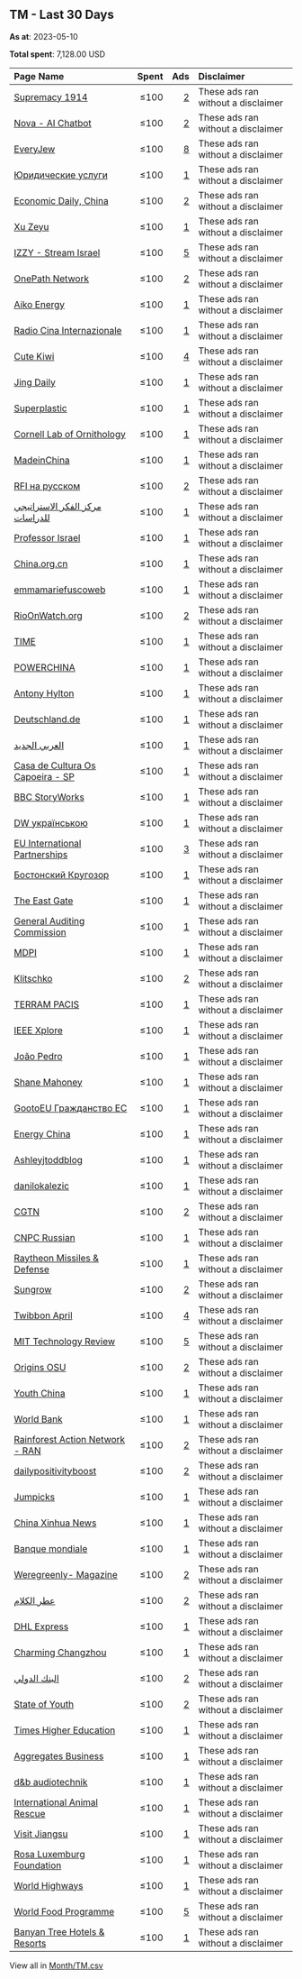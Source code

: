 ## TM - Last 30 Days
**As at**: 2023-05-10

**Total spent**: 7,128.00 USD

|Page Name|Spent|Ads|Disclaimer|
|:---|---:|---:|:---|
|[Supremacy 1914](https://www.facebook.com/200480966638039)|≤100|[2](https://www.facebook.com/ads/library/?active_status=all&ad_type=political_and_issue_ads&country=TM&view_all_page_id=200480966638039&search_type=page&media_type=all)|These ads ran without a disclaimer|
|[Nova - AI Chatbot](https://www.facebook.com/106348682400630)|≤100|[2](https://www.facebook.com/ads/library/?active_status=all&ad_type=political_and_issue_ads&country=TM&view_all_page_id=106348682400630&search_type=page&media_type=all)|These ads ran without a disclaimer|
|[EveryJew](https://www.facebook.com/669307523469574)|≤100|[8](https://www.facebook.com/ads/library/?active_status=all&ad_type=political_and_issue_ads&country=TM&view_all_page_id=669307523469574&search_type=page&media_type=all)|These ads ran without a disclaimer|
|[Юридические услуги](https://www.facebook.com/109062828734912)|≤100|[1](https://www.facebook.com/ads/library/?active_status=all&ad_type=political_and_issue_ads&country=TM&view_all_page_id=109062828734912&search_type=page&media_type=all)|These ads ran without a disclaimer|
|[Economic Daily, China](https://www.facebook.com/112757083778788)|≤100|[2](https://www.facebook.com/ads/library/?active_status=all&ad_type=political_and_issue_ads&country=TM&view_all_page_id=112757083778788&search_type=page&media_type=all)|These ads ran without a disclaimer|
|[Xu Zeyu](https://www.facebook.com/100162738241949)|≤100|[1](https://www.facebook.com/ads/library/?active_status=all&ad_type=political_and_issue_ads&country=TM&view_all_page_id=100162738241949&search_type=page&media_type=all)|These ads ran without a disclaimer|
|[IZZY - Stream Israel](https://www.facebook.com/105962808801596)|≤100|[5](https://www.facebook.com/ads/library/?active_status=all&ad_type=political_and_issue_ads&country=TM&view_all_page_id=105962808801596&search_type=page&media_type=all)|These ads ran without a disclaimer|
|[OnePath Network](https://www.facebook.com/771462172882741)|≤100|[2](https://www.facebook.com/ads/library/?active_status=all&ad_type=political_and_issue_ads&country=TM&view_all_page_id=771462172882741&search_type=page&media_type=all)|These ads ran without a disclaimer|
|[Aiko Energy](https://www.facebook.com/105639025839199)|≤100|[1](https://www.facebook.com/ads/library/?active_status=all&ad_type=political_and_issue_ads&country=TM&view_all_page_id=105639025839199&search_type=page&media_type=all)|These ads ran without a disclaimer|
|[Radio Cina Internazionale](https://www.facebook.com/299227550122220)|≤100|[1](https://www.facebook.com/ads/library/?active_status=all&ad_type=political_and_issue_ads&country=TM&view_all_page_id=299227550122220&search_type=page&media_type=all)|These ads ran without a disclaimer|
|[Cute Kiwi](https://www.facebook.com/110463704610731)|≤100|[4](https://www.facebook.com/ads/library/?active_status=all&ad_type=political_and_issue_ads&country=TM&view_all_page_id=110463704610731&search_type=page&media_type=all)|These ads ran without a disclaimer|
|[Jing Daily](https://www.facebook.com/315543515306)|≤100|[1](https://www.facebook.com/ads/library/?active_status=all&ad_type=political_and_issue_ads&country=TM&view_all_page_id=315543515306&search_type=page&media_type=all)|These ads ran without a disclaimer|
|[Superplastic](https://www.facebook.com/154680184946903)|≤100|[1](https://www.facebook.com/ads/library/?active_status=all&ad_type=political_and_issue_ads&country=TM&view_all_page_id=154680184946903&search_type=page&media_type=all)|These ads ran without a disclaimer|
|[Cornell Lab of Ornithology](https://www.facebook.com/142914269087072)|≤100|[1](https://www.facebook.com/ads/library/?active_status=all&ad_type=political_and_issue_ads&country=TM&view_all_page_id=142914269087072&search_type=page&media_type=all)|These ads ran without a disclaimer|
|[MadeinChina](https://www.facebook.com/102300279228311)|≤100|[1](https://www.facebook.com/ads/library/?active_status=all&ad_type=political_and_issue_ads&country=TM&view_all_page_id=102300279228311&search_type=page&media_type=all)|These ads ran without a disclaimer|
|[RFI на русском](https://www.facebook.com/131089760247886)|≤100|[2](https://www.facebook.com/ads/library/?active_status=all&ad_type=political_and_issue_ads&country=TM&view_all_page_id=131089760247886&search_type=page&media_type=all)|These ads ran without a disclaimer|
|[مركز الفكر الاستراتيجي للدراسات](https://www.facebook.com/146947445351555)|≤100|[1](https://www.facebook.com/ads/library/?active_status=all&ad_type=political_and_issue_ads&country=TM&view_all_page_id=146947445351555&search_type=page&media_type=all)|These ads ran without a disclaimer|
|[Professor Israel](https://www.facebook.com/429957570419097)|≤100|[1](https://www.facebook.com/ads/library/?active_status=all&ad_type=political_and_issue_ads&country=TM&view_all_page_id=429957570419097&search_type=page&media_type=all)|These ads ran without a disclaimer|
|[China.org.cn](https://www.facebook.com/333141140132864)|≤100|[1](https://www.facebook.com/ads/library/?active_status=all&ad_type=political_and_issue_ads&country=TM&view_all_page_id=333141140132864&search_type=page&media_type=all)|These ads ran without a disclaimer|
|[emmamariefuscoweb](https://www.facebook.com/720577142067760)|≤100|[1](https://www.facebook.com/ads/library/?active_status=all&ad_type=political_and_issue_ads&country=TM&view_all_page_id=720577142067760&search_type=page&media_type=all)|These ads ran without a disclaimer|
|[RioOnWatch.org](https://www.facebook.com/133945616646913)|≤100|[2](https://www.facebook.com/ads/library/?active_status=all&ad_type=political_and_issue_ads&country=TM&view_all_page_id=133945616646913&search_type=page&media_type=all)|These ads ran without a disclaimer|
|[TIME](https://www.facebook.com/10606591490)|≤100|[1](https://www.facebook.com/ads/library/?active_status=all&ad_type=political_and_issue_ads&country=TM&view_all_page_id=10606591490&search_type=page&media_type=all)|These ads ran without a disclaimer|
|[POWERCHINA](https://www.facebook.com/2480533842232920)|≤100|[1](https://www.facebook.com/ads/library/?active_status=all&ad_type=political_and_issue_ads&country=TM&view_all_page_id=2480533842232920&search_type=page&media_type=all)|These ads ran without a disclaimer|
|[Antony Hylton](https://www.facebook.com/105130779087864)|≤100|[1](https://www.facebook.com/ads/library/?active_status=all&ad_type=political_and_issue_ads&country=TM&view_all_page_id=105130779087864&search_type=page&media_type=all)|These ads ran without a disclaimer|
|[Deutschland.de](https://www.facebook.com/31292782350)|≤100|[1](https://www.facebook.com/ads/library/?active_status=all&ad_type=political_and_issue_ads&country=TM&view_all_page_id=31292782350&search_type=page&media_type=all)|These ads ran without a disclaimer|
|[العربي الجديد](https://www.facebook.com/368119983327926)|≤100|[1](https://www.facebook.com/ads/library/?active_status=all&ad_type=political_and_issue_ads&country=TM&view_all_page_id=368119983327926&search_type=page&media_type=all)|These ads ran without a disclaimer|
|[Casa de Cultura Os Capoeira - SP](https://www.facebook.com/117777647908592)|≤100|[1](https://www.facebook.com/ads/library/?active_status=all&ad_type=political_and_issue_ads&country=TM&view_all_page_id=117777647908592&search_type=page&media_type=all)|These ads ran without a disclaimer|
|[BBC StoryWorks](https://www.facebook.com/1834313933459789)|≤100|[1](https://www.facebook.com/ads/library/?active_status=all&ad_type=political_and_issue_ads&country=TM&view_all_page_id=1834313933459789&search_type=page&media_type=all)|These ads ran without a disclaimer|
|[DW українською](https://www.facebook.com/155438574470276)|≤100|[1](https://www.facebook.com/ads/library/?active_status=all&ad_type=political_and_issue_ads&country=TM&view_all_page_id=155438574470276&search_type=page&media_type=all)|These ads ran without a disclaimer|
|[EU International Partnerships](https://www.facebook.com/287842647957979)|≤100|[3](https://www.facebook.com/ads/library/?active_status=all&ad_type=political_and_issue_ads&country=TM&view_all_page_id=287842647957979&search_type=page&media_type=all)|These ads ran without a disclaimer|
|[Бостонский Кругозор](https://www.facebook.com/320948257943554)|≤100|[1](https://www.facebook.com/ads/library/?active_status=all&ad_type=political_and_issue_ads&country=TM&view_all_page_id=320948257943554&search_type=page&media_type=all)|These ads ran without a disclaimer|
|[The East Gate](https://www.facebook.com/343786409509707)|≤100|[1](https://www.facebook.com/ads/library/?active_status=all&ad_type=political_and_issue_ads&country=TM&view_all_page_id=343786409509707&search_type=page&media_type=all)|These ads ran without a disclaimer|
|[General Auditing Commission](https://www.facebook.com/1580082582270698)|≤100|[1](https://www.facebook.com/ads/library/?active_status=all&ad_type=political_and_issue_ads&country=TM&view_all_page_id=1580082582270698&search_type=page&media_type=all)|These ads ran without a disclaimer|
|[MDPI](https://www.facebook.com/131189377574)|≤100|[1](https://www.facebook.com/ads/library/?active_status=all&ad_type=political_and_issue_ads&country=TM&view_all_page_id=131189377574&search_type=page&media_type=all)|These ads ran without a disclaimer|
|[Klitschko](https://www.facebook.com/285530825204)|≤100|[2](https://www.facebook.com/ads/library/?active_status=all&ad_type=political_and_issue_ads&country=TM&view_all_page_id=285530825204&search_type=page&media_type=all)|These ads ran without a disclaimer|
|[TERRAM PACIS](https://www.facebook.com/312898778847834)|≤100|[1](https://www.facebook.com/ads/library/?active_status=all&ad_type=political_and_issue_ads&country=TM&view_all_page_id=312898778847834&search_type=page&media_type=all)|These ads ran without a disclaimer|
|[IEEE Xplore](https://www.facebook.com/354397697217)|≤100|[1](https://www.facebook.com/ads/library/?active_status=all&ad_type=political_and_issue_ads&country=TM&view_all_page_id=354397697217&search_type=page&media_type=all)|These ads ran without a disclaimer|
|[João Pedro](https://www.facebook.com/111315691692431)|≤100|[1](https://www.facebook.com/ads/library/?active_status=all&ad_type=political_and_issue_ads&country=TM&view_all_page_id=111315691692431&search_type=page&media_type=all)|These ads ran without a disclaimer|
|[Shane Mahoney](https://www.facebook.com/369479089905524)|≤100|[1](https://www.facebook.com/ads/library/?active_status=all&ad_type=political_and_issue_ads&country=TM&view_all_page_id=369479089905524&search_type=page&media_type=all)|These ads ran without a disclaimer|
|[GootoEU Гражданство ЕС](https://www.facebook.com/2083981755237973)|≤100|[1](https://www.facebook.com/ads/library/?active_status=all&ad_type=political_and_issue_ads&country=TM&view_all_page_id=2083981755237973&search_type=page&media_type=all)|These ads ran without a disclaimer|
|[Energy China](https://www.facebook.com/345840486219924)|≤100|[1](https://www.facebook.com/ads/library/?active_status=all&ad_type=political_and_issue_ads&country=TM&view_all_page_id=345840486219924&search_type=page&media_type=all)|These ads ran without a disclaimer|
|[Ashleyjtoddblog](https://www.facebook.com/137223326998592)|≤100|[1](https://www.facebook.com/ads/library/?active_status=all&ad_type=political_and_issue_ads&country=TM&view_all_page_id=137223326998592&search_type=page&media_type=all)|These ads ran without a disclaimer|
|[danilokalezic](https://www.facebook.com/103881712593655)|≤100|[1](https://www.facebook.com/ads/library/?active_status=all&ad_type=political_and_issue_ads&country=TM&view_all_page_id=103881712593655&search_type=page&media_type=all)|These ads ran without a disclaimer|
|[CGTN](https://www.facebook.com/565225540184937)|≤100|[2](https://www.facebook.com/ads/library/?active_status=all&ad_type=political_and_issue_ads&country=TM&view_all_page_id=565225540184937&search_type=page&media_type=all)|These ads ran without a disclaimer|
|[CNPC Russian](https://www.facebook.com/111414593682088)|≤100|[1](https://www.facebook.com/ads/library/?active_status=all&ad_type=political_and_issue_ads&country=TM&view_all_page_id=111414593682088&search_type=page&media_type=all)|These ads ran without a disclaimer|
|[Raytheon Missiles & Defense](https://www.facebook.com/722256984867966)|≤100|[1](https://www.facebook.com/ads/library/?active_status=all&ad_type=political_and_issue_ads&country=TM&view_all_page_id=722256984867966&search_type=page&media_type=all)|These ads ran without a disclaimer|
|[Sungrow](https://www.facebook.com/821430017924241)|≤100|[2](https://www.facebook.com/ads/library/?active_status=all&ad_type=political_and_issue_ads&country=TM&view_all_page_id=821430017924241&search_type=page&media_type=all)|These ads ran without a disclaimer|
|[Twibbon April](https://www.facebook.com/110980888642151)|≤100|[4](https://www.facebook.com/ads/library/?active_status=all&ad_type=political_and_issue_ads&country=TM&view_all_page_id=110980888642151&search_type=page&media_type=all)|These ads ran without a disclaimer|
|[MIT Technology Review](https://www.facebook.com/17043549797)|≤100|[5](https://www.facebook.com/ads/library/?active_status=all&ad_type=political_and_issue_ads&country=TM&view_all_page_id=17043549797&search_type=page&media_type=all)|These ads ran without a disclaimer|
|[Origins OSU](https://www.facebook.com/131664893560695)|≤100|[2](https://www.facebook.com/ads/library/?active_status=all&ad_type=political_and_issue_ads&country=TM&view_all_page_id=131664893560695&search_type=page&media_type=all)|These ads ran without a disclaimer|
|[Youth China](https://www.facebook.com/1469752156670918)|≤100|[1](https://www.facebook.com/ads/library/?active_status=all&ad_type=political_and_issue_ads&country=TM&view_all_page_id=1469752156670918&search_type=page&media_type=all)|These ads ran without a disclaimer|
|[World Bank](https://www.facebook.com/153371894688575)|≤100|[1](https://www.facebook.com/ads/library/?active_status=all&ad_type=political_and_issue_ads&country=TM&view_all_page_id=153371894688575&search_type=page&media_type=all)|These ads ran without a disclaimer|
|[Rainforest Action Network - RAN](https://www.facebook.com/8002590959)|≤100|[2](https://www.facebook.com/ads/library/?active_status=all&ad_type=political_and_issue_ads&country=TM&view_all_page_id=8002590959&search_type=page&media_type=all)|These ads ran without a disclaimer|
|[dailypositivityboost](https://www.facebook.com/120223804387904)|≤100|[2](https://www.facebook.com/ads/library/?active_status=all&ad_type=political_and_issue_ads&country=TM&view_all_page_id=120223804387904&search_type=page&media_type=all)|These ads ran without a disclaimer|
|[Jumpicks](https://www.facebook.com/107101445420226)|≤100|[1](https://www.facebook.com/ads/library/?active_status=all&ad_type=political_and_issue_ads&country=TM&view_all_page_id=107101445420226&search_type=page&media_type=all)|These ads ran without a disclaimer|
|[China Xinhua News](https://www.facebook.com/338109312883186)|≤100|[1](https://www.facebook.com/ads/library/?active_status=all&ad_type=political_and_issue_ads&country=TM&view_all_page_id=338109312883186&search_type=page&media_type=all)|These ads ran without a disclaimer|
|[Banque mondiale](https://www.facebook.com/155174084508744)|≤100|[1](https://www.facebook.com/ads/library/?active_status=all&ad_type=political_and_issue_ads&country=TM&view_all_page_id=155174084508744&search_type=page&media_type=all)|These ads ran without a disclaimer|
|[Weregreenly- Magazine](https://www.facebook.com/100374392742057)|≤100|[2](https://www.facebook.com/ads/library/?active_status=all&ad_type=political_and_issue_ads&country=TM&view_all_page_id=100374392742057&search_type=page&media_type=all)|These ads ran without a disclaimer|
|[عطر الكلام](https://www.facebook.com/100889322590952)|≤100|[2](https://www.facebook.com/ads/library/?active_status=all&ad_type=political_and_issue_ads&country=TM&view_all_page_id=100889322590952&search_type=page&media_type=all)|These ads ran without a disclaimer|
|[DHL Express](https://www.facebook.com/405379246524515)|≤100|[1](https://www.facebook.com/ads/library/?active_status=all&ad_type=political_and_issue_ads&country=TM&view_all_page_id=405379246524515&search_type=page&media_type=all)|These ads ran without a disclaimer|
|[Charming Changzhou](https://www.facebook.com/101054365776547)|≤100|[1](https://www.facebook.com/ads/library/?active_status=all&ad_type=political_and_issue_ads&country=TM&view_all_page_id=101054365776547&search_type=page&media_type=all)|These ads ran without a disclaimer|
|[البنك الدولي](https://www.facebook.com/142329112477770)|≤100|[2](https://www.facebook.com/ads/library/?active_status=all&ad_type=political_and_issue_ads&country=TM&view_all_page_id=142329112477770&search_type=page&media_type=all)|These ads ran without a disclaimer|
|[State of Youth](https://www.facebook.com/111622410196045)|≤100|[2](https://www.facebook.com/ads/library/?active_status=all&ad_type=political_and_issue_ads&country=TM&view_all_page_id=111622410196045&search_type=page&media_type=all)|These ads ran without a disclaimer|
|[Times Higher Education](https://www.facebook.com/156279764411149)|≤100|[1](https://www.facebook.com/ads/library/?active_status=all&ad_type=political_and_issue_ads&country=TM&view_all_page_id=156279764411149&search_type=page&media_type=all)|These ads ran without a disclaimer|
|[Aggregates Business](https://www.facebook.com/112675286764083)|≤100|[1](https://www.facebook.com/ads/library/?active_status=all&ad_type=political_and_issue_ads&country=TM&view_all_page_id=112675286764083&search_type=page&media_type=all)|These ads ran without a disclaimer|
|[d&b audiotechnik](https://www.facebook.com/548577435509026)|≤100|[1](https://www.facebook.com/ads/library/?active_status=all&ad_type=political_and_issue_ads&country=TM&view_all_page_id=548577435509026&search_type=page&media_type=all)|These ads ran without a disclaimer|
|[International Animal Rescue](https://www.facebook.com/8539814909)|≤100|[1](https://www.facebook.com/ads/library/?active_status=all&ad_type=political_and_issue_ads&country=TM&view_all_page_id=8539814909&search_type=page&media_type=all)|These ads ran without a disclaimer|
|[Visit Jiangsu](https://www.facebook.com/983135718420987)|≤100|[1](https://www.facebook.com/ads/library/?active_status=all&ad_type=political_and_issue_ads&country=TM&view_all_page_id=983135718420987&search_type=page&media_type=all)|These ads ran without a disclaimer|
|[Rosa Luxemburg Foundation](https://www.facebook.com/224597158386607)|≤100|[1](https://www.facebook.com/ads/library/?active_status=all&ad_type=political_and_issue_ads&country=TM&view_all_page_id=224597158386607&search_type=page&media_type=all)|These ads ran without a disclaimer|
|[World Highways](https://www.facebook.com/1244705842263957)|≤100|[1](https://www.facebook.com/ads/library/?active_status=all&ad_type=political_and_issue_ads&country=TM&view_all_page_id=1244705842263957&search_type=page&media_type=all)|These ads ran without a disclaimer|
|[World Food Programme](https://www.facebook.com/28312410177)|≤100|[5](https://www.facebook.com/ads/library/?active_status=all&ad_type=political_and_issue_ads&country=TM&view_all_page_id=28312410177&search_type=page&media_type=all)|These ads ran without a disclaimer|
|[Banyan Tree Hotels & Resorts](https://www.facebook.com/47815171686)|≤100|[1](https://www.facebook.com/ads/library/?active_status=all&ad_type=political_and_issue_ads&country=TM&view_all_page_id=47815171686&search_type=page&media_type=all)|These ads ran without a disclaimer|

View all in [Month/TM.csv](../../MetaData/Month/TM.csv)
